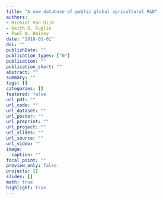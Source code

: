```yaml
---
title: "A new database of public global agricultural R&D"
authors: 
- Michiel Van Dijk
- Keith O. Fuglie
- Paul W. Heisey
date: "2018-01-01"
doi: ""
publishDate: ""
publication_types: ["0"]
publication: ""
publication_short: ""
abstract: ""
summary: ""
tags: []
categories: []
featured: false
url_pdf: ""
url_code: ""
url_dataset: ""
url_poster: ""
url_preprint: ""
url_project: ""
url_slides: ""
url_source: ""
url_video: ""
image: 
  caption: ""
focal_point: ""
preview_only: false
projects: []
slides: []
math: true
highlight: true
---
```

